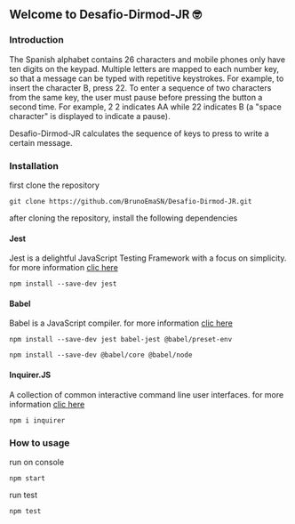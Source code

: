 ## Welcome to Desafio-Dirmod-JR 🤓

### Introduction

The Spanish alphabet contains 26 characters and mobile phones only have ten digits on the keypad. Multiple letters are mapped to each number key, so that a message can be typed with repetitive keystrokes. For example, to insert the character B, press 22. To enter a sequence of two characters from the same key, the user must pause before pressing the button a second time. For example, 2 2 indicates AA while 22 indicates B (a "space character" is displayed to indicate a pause).

Desafio-Dirmod-JR calculates the sequence of keys to press to write a certain message.

### Installation
first clone the repository

`git clone https://github.com/BrunoEmaSN/Desafio-Dirmod-JR.git`

after cloning the repository, install the following dependencies

#### Jest
Jest is a delightful JavaScript Testing Framework with a focus on simplicity.
for more information [clic here](https://jestjs.io/)

`npm install --save-dev jest`

#### Babel
Babel is a JavaScript compiler.
for more information [clic here](https://babeljs.io/)

`npm install --save-dev jest babel-jest @babel/preset-env`

`npm install --save-dev @babel/core @babel/node`

#### Inquirer.JS
A collection of common interactive command line user interfaces.
for more information [clic here](https://github.com/SBoudrias/Inquirer.js)

`npm i inquirer`

### How to usage

run on console

`npm start`

run test

`npm test`

